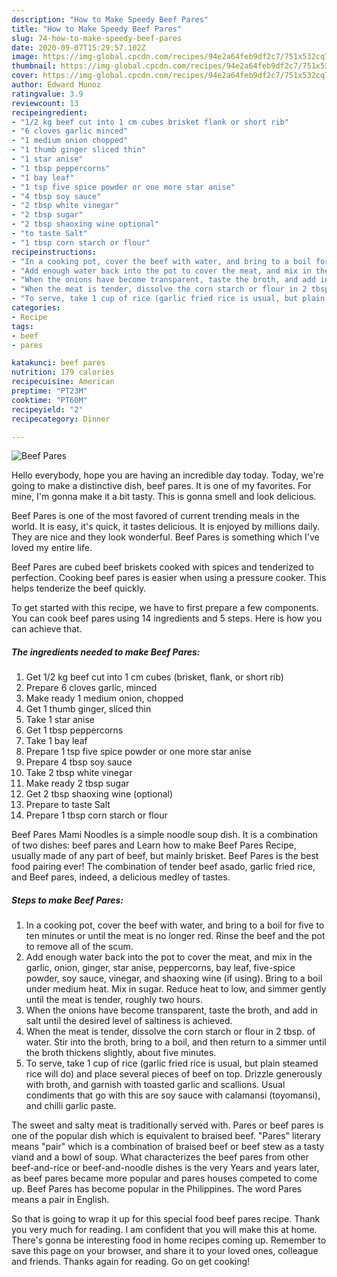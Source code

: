 ```yaml
---
description: "How to Make Speedy Beef Pares"
title: "How to Make Speedy Beef Pares"
slug: 74-how-to-make-speedy-beef-pares
date: 2020-09-07T15:29:57.102Z
image: https://img-global.cpcdn.com/recipes/94e2a64feb9df2c7/751x532cq70/beef-pares-recipe-main-photo.jpg
thumbnail: https://img-global.cpcdn.com/recipes/94e2a64feb9df2c7/751x532cq70/beef-pares-recipe-main-photo.jpg
cover: https://img-global.cpcdn.com/recipes/94e2a64feb9df2c7/751x532cq70/beef-pares-recipe-main-photo.jpg
author: Edward Munoz
ratingvalue: 3.9
reviewcount: 13
recipeingredient:
- "1/2 kg beef cut into 1 cm cubes brisket flank or short rib"
- "6 cloves garlic minced"
- "1 medium onion chopped"
- "1 thumb ginger sliced thin"
- "1 star anise"
- "1 tbsp peppercorns"
- "1 bay leaf"
- "1 tsp five spice powder or one more star anise"
- "4 tbsp soy sauce"
- "2 tbsp white vinegar"
- "2 tbsp sugar"
- "2 tbsp shaoxing wine optional"
- "to taste Salt"
- "1 tbsp corn starch or flour"
recipeinstructions:
- "In a cooking pot, cover the beef with water, and bring to a boil for five to ten minutes or until the meat is no longer red. Rinse the beef and the pot to remove all of the scum."
- "Add enough water back into the pot to cover the meat, and mix in the garlic, onion, ginger, star anise, peppercorns, bay leaf, five-spice powder, soy sauce, vinegar, and shaoxing wine (if using). Bring to a boil under medium heat. Mix in sugar. Reduce heat to low, and simmer gently until the meat is tender, roughly two hours."
- "When the onions have become transparent, taste the broth, and add in salt until the desired level of saltiness is achieved."
- "When the meat is tender, dissolve the corn starch or flour in 2 tbsp. of water. Stir into the broth, bring to a boil, and then return to a simmer until the broth thickens slightly, about five minutes."
- "To serve, take 1 cup of rice (garlic fried rice is usual, but plain steamed rice will do) and place several pieces of beef on top. Drizzle generously with broth, and garnish with toasted garlic and scallions. Usual condiments that go with this are soy sauce with calamansi (toyomansi), and chilli garlic paste."
categories:
- Recipe
tags:
- beef
- pares

katakunci: beef pares 
nutrition: 179 calories
recipecuisine: American
preptime: "PT23M"
cooktime: "PT60M"
recipeyield: "2"
recipecategory: Dinner

---
```



![Beef Pares](https://img-global.cpcdn.com/recipes/94e2a64feb9df2c7/751x532cq70/beef-pares-recipe-main-photo.jpg)

Hello everybody, hope you are having an incredible day today. Today, we're going to make a distinctive dish, beef pares. It is one of my favorites. For mine, I'm gonna make it a bit tasty. This is gonna smell and look delicious.

Beef Pares is one of the most favored of current trending meals in the world. It is easy, it's quick, it tastes delicious. It is enjoyed by millions daily. They are nice and they look wonderful. Beef Pares is something which I've loved my entire life.

Beef Pares are cubed beef briskets cooked with spices and tenderized to perfection. Cooking beef pares is easier when using a pressure cooker. This helps tenderize the beef quickly.


To get started with this recipe, we have to first prepare a few components. You can cook beef pares using 14 ingredients and 5 steps. Here is how you can achieve that.

<!--inarticleads1-->

##### The ingredients needed to make Beef Pares:

1. Get 1/2 kg beef cut into 1 cm cubes (brisket, flank, or short rib)
1. Prepare 6 cloves garlic, minced
1. Make ready 1 medium onion, chopped
1. Get 1 thumb ginger, sliced thin
1. Take 1 star anise
1. Get 1 tbsp peppercorns
1. Take 1 bay leaf
1. Prepare 1 tsp five spice powder or one more star anise
1. Prepare 4 tbsp soy sauce
1. Take 2 tbsp white vinegar
1. Make ready 2 tbsp sugar
1. Get 2 tbsp shaoxing wine (optional)
1. Prepare to taste Salt
1. Prepare 1 tbsp corn starch or flour


Beef Pares Mami Noodles is a simple noodle soup dish. It is a combination of two dishes: beef pares and Learn how to make Beef Pares Recipe, usually made of any part of beef, but mainly brisket. Beef Pares is the best food pairing ever! The combination of tender beef asado, garlic fried rice, and Beef pares, indeed, a delicious medley of tastes. 

<!--inarticleads2-->

##### Steps to make Beef Pares:

1. In a cooking pot, cover the beef with water, and bring to a boil for five to ten minutes or until the meat is no longer red. Rinse the beef and the pot to remove all of the scum.
1. Add enough water back into the pot to cover the meat, and mix in the garlic, onion, ginger, star anise, peppercorns, bay leaf, five-spice powder, soy sauce, vinegar, and shaoxing wine (if using). Bring to a boil under medium heat. Mix in sugar. Reduce heat to low, and simmer gently until the meat is tender, roughly two hours.
1. When the onions have become transparent, taste the broth, and add in salt until the desired level of saltiness is achieved.
1. When the meat is tender, dissolve the corn starch or flour in 2 tbsp. of water. Stir into the broth, bring to a boil, and then return to a simmer until the broth thickens slightly, about five minutes.
1. To serve, take 1 cup of rice (garlic fried rice is usual, but plain steamed rice will do) and place several pieces of beef on top. Drizzle generously with broth, and garnish with toasted garlic and scallions. Usual condiments that go with this are soy sauce with calamansi (toyomansi), and chilli garlic paste.


The sweet and salty meat is traditionally served with. Pares or beef pares is one of the popular dish which is equivalent to braised beef. &#34;Pares&#34; literary means &#34;pair&#34; which is a combination of braised beef or beef stew as a tasty viand and a bowl of soup. What characterizes the beef pares from other beef-and-rice or beef-and-noodle dishes is the very Years and years later, as beef pares became more popular and pares houses competed to come up. Beef Pares has become popular in the Philippines. The word Pares means a pair in English. 

So that is going to wrap it up for this special food beef pares recipe. Thank you very much for reading. I am confident that you will make this at home. There's gonna be interesting food in home recipes coming up. Remember to save this page on your browser, and share it to your loved ones, colleague and friends. Thanks again for reading. Go on get cooking!
